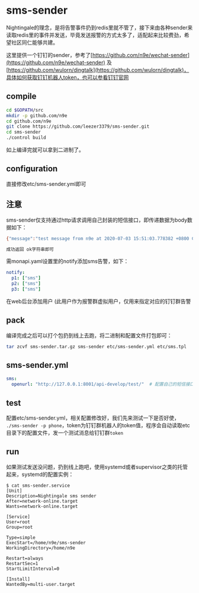 # sms-sender

Nightingale的理念，是将告警事件扔到redis里就不管了，接下来由各种sender来读取redis里的事件并发送，毕竟发送报警的方式太多了，适配起来比较费劲，希望社区同仁能够共建。

这里提供一个钉钉的sender，参考了[https://github.com/n9e/wechat-sender](https://github.com/n9e/wechat-sender) 及 [https://github.com/wulorn/dingtalk](https://github.com/wulorn/dingtalk)，具体如何获取钉钉机器人token，也可以参看钉钉官网

## compile

```bash
cd $GOPATH/src
mkdir -p github.com/n9e
cd github.com/n9e
git clone https://github.com/leezer3379/sms-sender.git
cd sms-sender
./control build
```

如上编译完就可以拿到二进制了。

## configuration

直接修改etc/sms-sender.yml即可

## 注意

sms-sender仅支持通过http请求调用自己封装的短信接口，即传递数据为body数据如下：
```bash
{"message":"test message from n9e at 2020-07-03 15:51:03.778382 +0800 CST m=+0.001693823","mobile":"10086"}

成功返回 ok字符串即可

```

需monapi.yaml设置里的notify添加sms告警，如下：

```yaml
notify:
  p1: ["sms"]
  p2: ["sms"]
  p3: ["sms"]
```

在web后台添加用户 (此用户作为报警群虚拟用户，仅用来指定对应的钉钉群告警

## pack

编译完成之后可以打个包扔到线上去跑，将二进制和配置文件打包即可：

```bash
tar zcvf sms-sender.tar.gz sms-sender etc/sms-sender.yml etc/sms.tpl
```

## sms-sender.yml

```yaml
sms:
  openurl: "http://127.0.0.1:8001/api-develop/test/"  # 配置自己的短信接口
```
## test

配置etc/sms-sender.yml，相关配置修改好，我们先来测试一下是否好使， `./sms-sender -p phone`，token为钉钉群机器人的token值，程序会自动读取etc目录下的配置文件，发一个测试消息给钉钉群`token`

## run

如果测试发送没问题，扔到线上跑吧，使用systemd或者supervisor之类的托管起来，systemd的配置实例：


```
$ cat sms-sender.service
[Unit]
Description=Nightingale sms sender
After=network-online.target
Wants=network-online.target

[Service]
User=root
Group=root

Type=simple
ExecStart=/home/n9e/sms-sender
WorkingDirectory=/home/n9e

Restart=always
RestartSec=1
StartLimitInterval=0

[Install]
WantedBy=multi-user.target
```